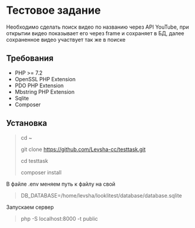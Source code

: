 # Тестовое задание

Необходимо сделать поиск видео по названию через API YouTube, при открытии видео показывает его через frame и сохраняет в БД, далее сохраненное видео участвует так же в поиске

## Требования

* PHP >= 7.2
* OpenSSL PHP Extension
* PDO PHP Extension
* Mbstring PHP Extension
* Sqlite
* Composer

## Установка

> cd ~
> 
> git clone https://github.com/Levsha-cc/testtask.git
>
> cd testtask
>
> composer install

В файле .env меняем путь к файлу на свой

> DB_DATABASE=/home/levsha/looklitest/database/database.sqlite

Запускаем сервер

> php -S localhost:8000 -t public
